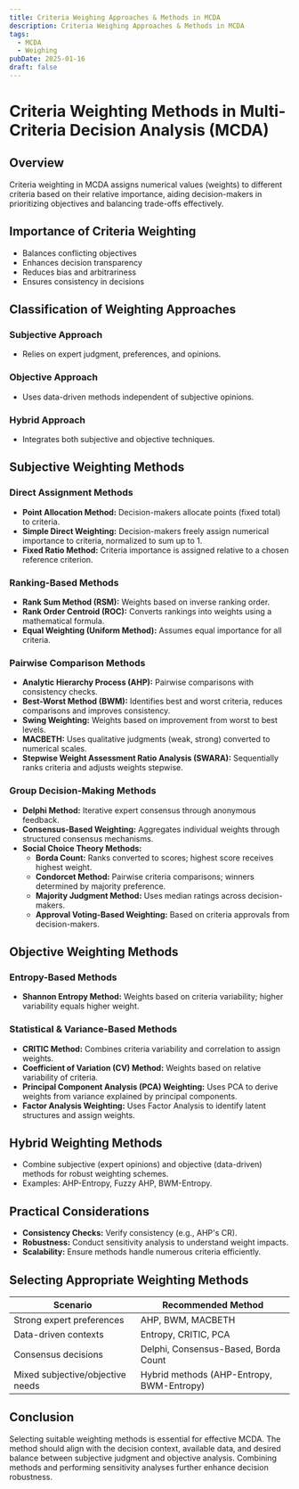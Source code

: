```yaml
---
title: Criteria Weighing Approaches & Methods in MCDA
description: Criteria Weighing Approaches & Methods in MCDA
tags:
  - MCDA
  - Weighing
pubDate: 2025-01-16
draft: false
---
```

# Criteria Weighting Methods in Multi-Criteria Decision Analysis (MCDA)

## Overview
Criteria weighting in MCDA assigns numerical values (weights) to different criteria based on their relative importance, aiding decision-makers in prioritizing objectives and balancing trade-offs effectively.

## Importance of Criteria Weighting
- Balances conflicting objectives
- Enhances decision transparency
- Reduces bias and arbitrariness
- Ensures consistency in decisions

## Classification of Weighting Approaches
### Subjective Approach
- Relies on expert judgment, preferences, and opinions.

### Objective Approach
- Uses data-driven methods independent of subjective opinions.

### Hybrid Approach
- Integrates both subjective and objective techniques.

## Subjective Weighting Methods

### Direct Assignment Methods
- **Point Allocation Method:** Decision-makers allocate points (fixed total) to criteria.
- **Simple Direct Weighting:** Decision-makers freely assign numerical importance to criteria, normalized to sum up to 1.
- **Fixed Ratio Method:** Criteria importance is assigned relative to a chosen reference criterion.

### Ranking-Based Methods
- **Rank Sum Method (RSM):** Weights based on inverse ranking order.
- **Rank Order Centroid (ROC):** Converts rankings into weights using a mathematical formula.
- **Equal Weighting (Uniform Method):** Assumes equal importance for all criteria.

### Pairwise Comparison Methods
- **Analytic Hierarchy Process (AHP):** Pairwise comparisons with consistency checks.
- **Best-Worst Method (BWM):** Identifies best and worst criteria, reduces comparisons and improves consistency.
- **Swing Weighting:** Weights based on improvement from worst to best levels.
- **MACBETH:** Uses qualitative judgments (weak, strong) converted to numerical scales.
- **Stepwise Weight Assessment Ratio Analysis (SWARA):** Sequentially ranks criteria and adjusts weights stepwise.

### Group Decision-Making Methods
- **Delphi Method:** Iterative expert consensus through anonymous feedback.
- **Consensus-Based Weighting:** Aggregates individual weights through structured consensus mechanisms.
- **Social Choice Theory Methods:** 
  - **Borda Count:** Ranks converted to scores; highest score receives highest weight.
  - **Condorcet Method:** Pairwise criteria comparisons; winners determined by majority preference.
  - **Majority Judgment Method:** Uses median ratings across decision-makers.
  - **Approval Voting-Based Weighting:** Based on criteria approvals from decision-makers.

## Objective Weighting Methods

### Entropy-Based Methods
- **Shannon Entropy Method:** Weights based on criteria variability; higher variability equals higher weight.

### Statistical & Variance-Based Methods
- **CRITIC Method:** Combines criteria variability and correlation to assign weights.
- **Coefficient of Variation (CV) Method:** Weights based on relative variability of criteria.
- **Principal Component Analysis (PCA) Weighting:** Uses PCA to derive weights from variance explained by principal components.
- **Factor Analysis Weighting:** Uses Factor Analysis to identify latent structures and assign weights.

## Hybrid Weighting Methods
- Combine subjective (expert opinions) and objective (data-driven) methods for robust weighting schemes.
- Examples: AHP-Entropy, Fuzzy AHP, BWM-Entropy.

## Practical Considerations
- **Consistency Checks:** Verify consistency (e.g., AHP's CR).
- **Robustness:** Conduct sensitivity analysis to understand weight impacts.
- **Scalability:** Ensure methods handle numerous criteria efficiently.

## Selecting Appropriate Weighting Methods
| Scenario | Recommended Method |
|----------|--------------------|
| Strong expert preferences | AHP, BWM, MACBETH |
| Data-driven contexts | Entropy, CRITIC, PCA |
| Consensus decisions | Delphi, Consensus-Based, Borda Count |
| Mixed subjective/objective needs | Hybrid methods (AHP-Entropy, BWM-Entropy) |

## Conclusion
Selecting suitable weighting methods is essential for effective MCDA. The method should align with the decision context, available data, and desired balance between subjective judgment and objective analysis. Combining methods and performing sensitivity analyses further enhance decision robustness.